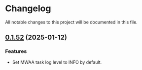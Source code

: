 # Changelog

All notable changes to this project will be documented in this file.

## [0.1.52]() (2025-01-12)

### Features

* Set MWAA task log level to INFO by default.
